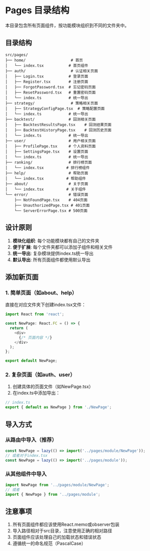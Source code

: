 # Pages 目录结构

本目录包含所有页面组件，按功能模块组织到不同的文件夹中。

## 目录结构

```
src/pages/
├── home/                    # 首页
│   └── index.tsx           # 首页组件
├── auth/                    # 认证相关页面
│   ├── Login.tsx           # 登录页面
│   ├── Register.tsx        # 注册页面
│   ├── ForgotPassword.tsx  # 忘记密码页面
│   ├── ResetPassword.tsx   # 重置密码页面
│   └── index.ts            # 统一导出
├── strategy/                # 策略相关页面
│   ├── StrategyConfigPage.tsx  # 策略配置页面
│   └── index.ts            # 统一导出
├── backtest/               # 回测相关页面
│   ├── BacktestResultsPage.tsx    # 回测结果页面
│   ├── BacktestHistoryPage.tsx    # 回测历史页面
│   └── index.ts            # 统一导出
├── user/                   # 用户相关页面
│   ├── ProfilePage.tsx     # 个人资料页面
│   ├── SettingsPage.tsx    # 设置页面
│   └── index.ts            # 统一导出
├── ranking/                # 排行榜页面
│   └── index.tsx          # 排行榜组件
├── help/                   # 帮助页面
│   └── index.tsx          # 帮助组件
├── about/                  # 关于页面
│   └── index.tsx          # 关于组件
└── error/                  # 错误页面
    ├── NotFoundPage.tsx    # 404页面
    ├── UnauthorizedPage.tsx # 401页面
    └── ServerErrorPage.tsx # 500页面
```

## 设计原则

1. **模块化组织**: 每个功能模块都有自己的文件夹
2. **便于扩展**: 每个文件夹都可以添加子组件和相关文件
3. **统一导出**: 复杂模块提供index.ts统一导出
4. **默认导出**: 所有页面组件都使用默认导出

## 添加新页面

### 1. 简单页面（如about、help）
直接在对应文件夹下创建index.tsx文件：

```typescript
import React from 'react';

const NewPage: React.FC = () => {
  return (
    <div>
      {/* 页面内容 */}
    </div>
  );
};

export default NewPage;
```

### 2. 复杂页面（如auth、user）
1. 创建具体的页面文件（如NewPage.tsx）
2. 在index.ts中添加导出：

```typescript
// index.ts
export { default as NewPage } from './NewPage';
```

## 导入方式

### 从路由中导入（推荐）
```typescript
const NewPage = lazy(() => import('../pages/module/NewPage'));
// 或者对于index.tsx
const NewPage = lazy(() => import('../pages/module'));
```

### 从其他组件中导入
```typescript
import NewPage from '../pages/module/NewPage';
// 或者
import { NewPage } from '../pages/module';
```

## 注意事项

1. 所有页面组件都应该使用React.memo或observer包装
2. 导入路径相对于src目录，注意使用正确的相对路径
3. 页面组件应该处理自己的加载状态和错误状态
4. 遵循统一的命名规范（PascalCase） 
